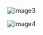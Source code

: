 ![image3](http://www.plantuml.com/plantuml/img/fLRBRjim4BpxAmGT3IXehqHHn75Qm40Q6qvw2d9OKsk71KKA96rOVVnxIKKFKfOjkJrwkJiSxiwEFBdL1fJPPtn2EMWTnLi9MpBReJ1nz6iIHPXByWPwnXdeY4GgtP8L1oOUc445F7hvS7CpVRM9AJN4CCFnOXQacIOijV1ior3Pt3AoQ2DLwf-Qa5GxibGx4Emd62P5GEkRlMD63JimKzoZfehbBkSSXO-lRUdTla3rW3lWpqMELnOlX8qBDBCqLQXTOuuw9I2Ax-j5-zWgkRpagrIPksWCUbdm2DdbLbR9QzmnRLJPcxdS2wCArrMJ72Gbj0fqRrWfbe4gvb8Oe6ObcJ2sYERoG89OKqSFH9KNeSAqVJMNL93wPvDSHk5yKadVpLNlD_vebrkRtPttoOF3mRLltRXumjr1Ojn9zz6-MDgop4OJgCFTcZagfqiAbJ9Sk8rXI8w2M2bviF9-XkDCf4-ICk1FIFUA6ORwYpiIr76cbEA1D84pC8zIt3Cdp8m9C58L8n5g3Ir6B5fJOJalhbbCLrOQnKAi9SVtlNGka0xlqXMEKG_2a-NxXMS5svJb70fCxzomMrkBNfhvKbk9HxC7pdILvyAs-NPYcDdavUO7qWug7dEfKS_VG0ZaZeNbKFreUXJuwAVVIT9ZP9CURqkIpr7iD1X7SRZ3SSMkV-M7i4uwvS7rcC7aTBersdG0xNHGGznyVuZV-tdYDM53VIuTcSQrSjkFpBd7kBjzL1A8vXBhQGzht_I6QazFIRyVZfH8r_gySOHkEJ3NNlNNODrj6Sajy5UFcE_6G_tgkAwlDj-VXs12ospUDTAr_nVzh9aFBLjZBpLcw413l7eMfFyRyUz0mQTZSeiYTVye_m80)

![image4](http://www.plantuml.com/plantuml/img/fLV9Rjim4BtxAmGV0oXehaHHn74Qm42Q64dQIz73X1hRR2bI86d3wlBl9MKjf2HBIdlKS9OtsnjxTgqDABDF-Onoq3gQRoHio6ABmioZNxCemaoI7UW5Pw0Z4gbaGzOScBXd1XNmwEkxoykBRrOneOOOPZWEQa6IQi8Iwvvj62ghMqXMZQHK_LC1efayaAKK1gXPIzR2LJuyG7esxjMtHlqEZeFmYc06EMOxAN0qtmGrLImpJ8fnjvW2uuDg9SYLi7A1Pf4a2hMh-b4d14J--MdLPCGb5GHgbUApiYYLwXfAjIMFQWk2_GG7DYZX9mjbGGqxC9FVZYVab_DcdwEwnotmbpp3DngFfkdNf0Xo9rNg0atnNXWCZONl_GctJ1jLr6OfzyAet4scYG-I4beAsX7MYgMWSdyqhL5dN1ixUY2g28GAayLWvyRRMy1tVTNxLx-rZnkhtUvt9-6mSKskhquUS_SG6_VIJjeVbiRCJhQ8eHAtRPQet6vJA2V3YHiPXk0eYBMI1qiHBt1SYEHPKWRy6UbUCSDGVtHFWZhCb58ya5fmnis35BVC3MRA11YfyeaUgXbQJI2hsi9YNhs5t5hlfxtKFwGcGXeukqbNPO4BSqrtbbeSPTDyoh0_EtsShla5bHuck3eTPrVSZfLuaXnFwRo5AASTaP3xYoqx1JoxVxLPnY77vCOLghbqjg3rt5XBF9ezSAPBFIUsisG7q1P3cCVNxqXRNl6OIOrwkGCXq76yNVNgewvHS5hV_uxZ7bwUzL1r77-8vcwbvdPU0agQb-Zw6MpCLyzX9GFSDkjsj_9sCUAjswWnR3xTpK_rx51dM50VIsUhIFjtnxbaN6pVAmc6PWZrHGzgdyF7RBklf9_U9uv8cyczTeJaFzBNtkcldBMtPIAsu5numFpZCbQlrX7nfyq_DsDkmWjGvpNn2FslzxEtQMpPQdgfV8OCD8QhPq7wJzw_EmekuQoF7eRsFTYSQnI9-uVo5m00)
